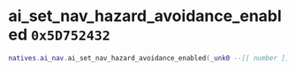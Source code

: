 # ai_set_nav_hazard_avoidance_enabled `0x5D752432`

```lua
natives.ai_nav.ai_set_nav_hazard_avoidance_enabled(_unk0 --[[ number ]], _unk1 --[[ number ]], _unk2 --[[ number ]])
```